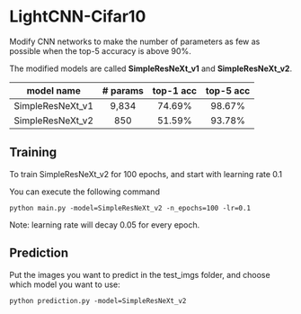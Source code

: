 # LightCNN-Cifar10

Modify CNN networks to make the number of parameters as few as possible when the top-5 accuracy is above 90%. 

The modified models are called **SimpleResNeXt_v1** and **SimpleResNeXt_v2**.

|  model name |# params|top-1 acc|top-5 acc|
| :-------------: | :-------------: | :-------------: | :-------------: |
| SimpleResNeXt_v1|9,834|74.69%|98.67%|
| SimpleResNeXt_v2|850|51.59%|93.78%|

## Training

To train SimpleResNeXt_v2 for 100 epochs, and start with learning rate 0.1

You can execute the following command

```
python main.py -model=SimpleResNeXt_v2 -n_epochs=100 -lr=0.1 
```

Note: learning rate will decay 0.05 for every epoch.

## Prediction 

Put the images you want to predict in the test_imgs folder, and choose which model you want to use:

```
python prediction.py -model=SimpleResNeXt_v2
```
